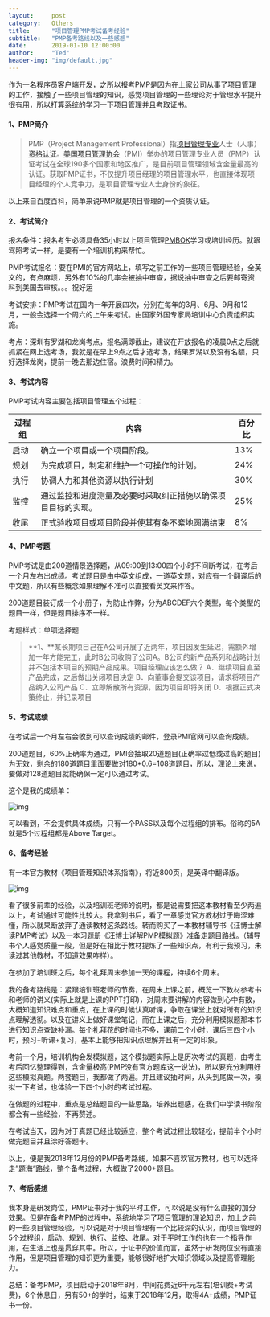 ```yaml
---
layout:     post
category:   Others
title:      "项目管理PMP考试备考经验"
subtitle:   "PMP备考路线以及一些感想"
date:       2019-01-10 12:00:00
author:     "Ted"
header-img: "img/default.jpg"
---
```


作为一名程序员客户端开发，之所以报考PMP是因为在上家公司从事了项目管理的工作，接触了一些项目管理的知识，感觉项目管理的一些理论对于管理水平提升很有用，所以打算系统的学习一下项目管理并且考取证书。

#### 1、PMP简介

> PMP（Project Management Professional）指[项目管理专业](https://baike.baidu.com/item/%E9%A1%B9%E7%9B%AE%E7%AE%A1%E7%90%86%E4%B8%93%E4%B8%9A)人士（人事）[资格认证](https://baike.baidu.com/item/%E8%B5%84%E6%A0%BC%E8%AE%A4%E8%AF%81)。[美国项目管理协会](https://baike.baidu.com/item/%E7%BE%8E%E5%9B%BD%E9%A1%B9%E7%9B%AE%E7%AE%A1%E7%90%86%E5%8D%8F%E4%BC%9A)（PMI）举办的项目管理专业人员（PMP）认证考试在全球190多个国家和地区推广，是目前项目管理领域含金量最高的认证。获取PMP证书，不仅提升项目经理的项目管理水平，也直接体现项目经理的个人竞争力，是项目管理专业人士身份的象征。

以上来自百度百科，简单来说PMP就是项目管理的一个资质认证。

#### 2、考试简介

报名条件：报名考生必须具备35小时以上项目管理[PMBOK](https://baike.baidu.com/item/PMBOK)学习或培训经历。就跟驾照考试一样，是要有一个培训机构来帮忙。

PMP考试报名：要在PMI的官方网站上，填写之前工作的一些项目管理经验，全英文的，有点麻烦，另外有10%的几率会被抽中审查，据说抽中审查之后要邮寄资料到美国去审核。。。祝好运

考试安排：PMP考试在国内一年开展四次，分别在每年的3月、6月、9月和12月，一般会选择一个周六的上午来考试。由国家外国专家局培训中心负责组织实施。

考点：深圳有罗湖和龙岗考点，报名满即截止，建议在开放报名的凌晨0点之后就抓紧在网上选考场，我就是在早上9点之后才选考场，结果罗湖以及没有名额，只好选择龙岗，提前一晚去那边住宿。浪费时间和精力。

#### 3、考试内容

PMP考试内容主要包括项目管理五个过程：

| 过程组 | 内容                                                         | 百分比 |
| ------ | ------------------------------------------------------------ | ------ |
| 启动   | 确立一个项目或一个项目阶段。                                 | 13%    |
| 规划   | 为完成项目，制定和维护一个可操作的计划。                     | 24%    |
| 执行   | 协调人力和其他资源以执行计划                                 | 30%    |
| 监控   | 通过监控和进度测量及必要时采取纠正措施以确保项目目标的实现。 | 25%    |
| 收尾   | 正式验收项目或项目阶段并使其有条不紊地圆满结束               | 8%     |

#### 4、PMP考题

PMP考试是由200道情景选择题，从09:00到13:00四个小时不间断考试，在考后一个月左右出成绩。考试题目是由中英文组成，一道英文题，对应有一个翻译后的中文题，所以有些概念如果理解不准可以直接看英文来作答。

200道题目装订成一个小册子，为防止作弊，分为ABCDEF六个类型，每个类型的题目一样，但是题目排序不一样。

考题样式：单项选择题

> **1、**某长期项目己在A公司开展了近两年，项目因发生延迟，需额外增加一年方能完工，此时B公司收购了公司A。B公司的新产品系列和战略计划并不包括本项目的预期产品成果。项目经理应该怎么做？
> A．继续项目直至产品完成，之后做出关闭项目决定
> B．向董事会提交该项目，请求将项目产品纳入公司产品
> C．立即解散所有资源，因为项目即将关闭
> D．根据正式决策终止，并记录项目

#### 5、考试成绩

在考试后一个月左右会收到可以查询成绩的邮件，登录PMI官网可以查询成绩。

200道题目，60%正确率为通过，PMI会抽取20道题目(正确率过低或过高的题目)为无效，剩余的180道题目里面要做对180*0.6=108道题目，所以，理论上来说，要做对128道题目就能确保一定可以通过考试。

这个是我的成绩单：

![img](/img/Simple_8/64.jpeg)

可以看到，不会提供具体成绩，只有一个PASS以及每个过程组的排布。俗称的5A就是5个过程组都是Above Target。

#### 6、备考经验

有一本官方教材《项目管理知识体系指南》，将近800页，是英译中翻译版。

![img](/img/Simple_8/65.jpeg)

看了很多前辈的经验，以及培训班老师的说明，都是说需要把这本教材看至少两遍以上，考试通过可能性比较大。我拿到书后，看了一章感觉官方教材过于晦涩难懂，所以就果断放弃了通读教材这条路线。转而购买了一本教材辅导书《汪博士解读PMP考试》以及一本习题册《汪博士详解PMP模拟题》准备走题目路线。（辅导书个人感觉质量一般，但是好在相比于教材提炼了一些知识点，有利于我预习，未读过其他教材，不知道效果咋样）。

在参加了培训班之后，每个礼拜周末参加一天的课程，持续6个周末。

我的备考路线是：紧跟培训班老师的节奏，在周末上课之前，概览一下教材参考书和老师的讲义(实际上就是上课的PPT打印)，对周末要讲解的内容做到心中有数，大概知道知识难点和重点，在上课的时候认真听课，争取在课堂上就对所有的知识点理解透彻。以及在讲义上做好课堂笔记，而在上课之后，充分利用模拟题那本书进行知识点查缺补漏。每个礼拜花的时间也不多，课前二个小时，课后三四个小时，预习+听课+复习，基本上能够把知识点理解并且有一定的印象。

考前一个月，培训机构会发模拟题，这个模拟题实际上是历次考试的真题，由考生考后回忆整理得到，含金量极高(PMP没有官方题库这一说法)，所以要充分利用好这些模拟真题。两套题目，我都做了两遍。并且建议抽时间，从头到尾做一次，模拟一下考试，也体验一下四个小时的考试过程。

在做题的过程中，重点是总结题目的一些思路，培养出题感，在我们中学读书阶段都会有一些经验，不再赘述。

在考试当天，因为对于真题已经比较适应，整个考试过程比较轻松，提前半个小时做完题目并且涂好答题卡。

以上，便是我2018年12月份的PMP备考路线，如果不喜欢官方教材，也可以选择走”题海“路线，整个备考过程，大概做了2000+题目。

#### 7、考后感想

我本身是研发岗位，PMP证书对于我的平时工作，可以说是没有什么直接的加分效果。但是在备考PMP的过程中，系统地学习了项目管理的理论知识，加上之前的一些项目管理经验，可以说是对于项目管理有一个比较深的认识，而项目管理的5个过程组，启动、规划、执行、监控、收尾。对于平时工作的也有一个指导作用，在生活上也是贯穿其中。所以，于证书的价值而言，虽然于研发岗位没有直接作用，但是项目管理的知识更为重要，能够很好地扩大知识领域以及提高管理能力。

总结：备考PMP，项目启动于2018年8月，中间花费近6千元左右(培训费+考试费)，6个休息日，另有50+的学时，结束于2018年12月，取得4A+成绩，PMP证书一份。



